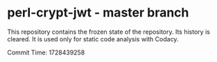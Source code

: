 # perl-crypt-jwt - master branch

This repository contains the frozen state of the repository.
Its history is cleared. It is used only for static code
analysis with Codacy.

Commit Time: 1728439258
